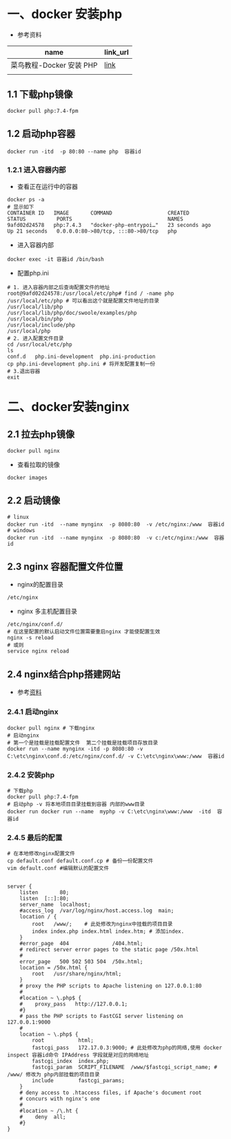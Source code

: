 #  一、docker 安装php

- 参考资料

| name                     | link_url                                                     |
| ------------------------ | ------------------------------------------------------------ |
| 菜鸟教程-Docker 安装 PHP | [link](https://www.runoob.com/docker/docker-install-php.html) |
|                          |                                                              |



##  1.1  下载php镜像

```shell
docker pull php:7.4-fpm
```

## 1.2 启动php容器

```shell
docker run -itd  -p 80:80 --name php  容器id
```

### 1.2.1 进入容器内部

- 查看正在运行中的容器

```shell
docker ps -a
# 显示如下
CONTAINER ID   IMAGE       COMMAND                  CREATED          STATUS          PORTS                               NAMES
9afd02d24578   php:7.4.3   "docker-php-entrypoi…"   23 seconds ago   Up 21 seconds   0.0.0.0:80->80/tcp, :::80->80/tcp   php
```

- 进入容器内部

```shell
docker exec -it 容器id /bin/bash
```

- 配置php.ini

```shell
# 1. 进入容器内部之后查询配置文件的地址
root@9afd02d24578:/usr/local/etc/php# find / -name php
/usr/local/etc/php # 可以看出这个就是配置文件地址的目录
/usr/local/lib/php
/usr/local/lib/php/doc/swoole/examples/php
/usr/local/bin/php
/usr/local/include/php
/usr/local/php
# 2. 进入配置文件目录
cd /usr/local/etc/php
ls
conf.d   php.ini-development  php.ini-production
cp php.ini-development php.ini # 将开发配置复制一份
# 3.退出容器
exit
```

# 二、docker安装nginx

## 2.1 拉去php镜像

```shell
docker pull nginx 
```

- 查看拉取的镜像

```shell
docker images
```

## 2.2  启动镜像

```shell
# linux
docker run -itd  --name mynginx  -p 8080:80  -v /etc/nginx:/www  容器id
# windows 
docker run -itd  --name mynginx  -p 8080:80  -v c:/etc/nginx:/www  容器id
```

## 2.3 nginx 容器配置文件位置

- nginx的配置目录

```shell
/etc/nginx
```

- nginx 多主机配置目录

```shell
/etc/nginx/conf.d/
# 在这里配置的默认启动文件位置需要重启nginx 才能使配置生效
nginx -s reload
# 或则
service nginx reload
```



## 2.4 nginx结合php搭建网站

- 参考[资料](https://blog.csdn.net/gaoxuaiguoyi/article/details/106818303)

### 2.4.1 启动nginx

```shell
docker pull nginx # 下载nginx
# 启动nginx
# 第一个是挂载是挂载配置文件  第二个挂载是挂载项目存放目录
docker run --name mynginx -itd -p 8080:80 -v C:\etc\nginx\conf.d:/etc/nginx/conf.d/ -v C:\etc\nginx\www:/www  容器id
```

### 2.4.2 安装php

```shell
# 下载php
docker pull php:7.4-fpm
# 启动php -v 将本地项目目录挂载到容器 内部的www目录
docker run docker run --name  myphp -v C:\etc\nginx\www:/www  -itd  容器id
```

### 2.4.5 最后的配置

```shell
# 在本地修改nginx配置文件
cp default.conf default.conf.cp # 备份一份配置文件 
vim default.conf #编辑默认的配置文件


server {
    listen       80;
    listen  [::]:80;
    server_name  localhost;
    #access_log  /var/log/nginx/host.access.log  main;
    location / {
        root   /www/;    # 此处修改为nginx中挂载的项目目录
        index index.php index.html index.htm; # 添加index.
    }
    #error_page  404              /404.html;
    # redirect server error pages to the static page /50x.html
    #
    error_page   500 502 503 504  /50x.html;
    location = /50x.html {
        root   /usr/share/nginx/html;
    }
    # proxy the PHP scripts to Apache listening on 127.0.0.1:80
    #
    #location ~ \.php$ {
    #    proxy_pass   http://127.0.0.1;
    #}
    # pass the PHP scripts to FastCGI server listening on 127.0.0.1:9000
    #
    location ~ \.php$ {
        root           html;
        fastcgi_pass   172.17.0.3:9000; # 此处修改为php的网络,使用 docker inspect 容器id命令 IPAddress 字段就是对应的网络地址
        fastcgi_index  index.php;
        fastcgi_param  SCRIPT_FILENAME  /www/$fastcgi_script_name; # /www/ 修改为 php内部挂载的项目目录
        include        fastcgi_params;
    }
    # deny access to .htaccess files, if Apache's document root
    # concurs with nginx's one
    #
    #location ~ /\.ht {
    #    deny  all;
    #}
}


```

